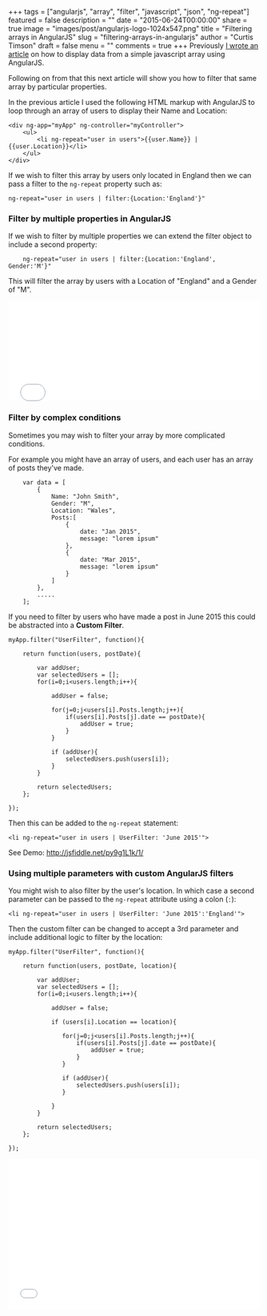 +++
tags = ["angularjs", "array", "filter", "javascript", "json", "ng-repeat"]
featured = false
description = ""
date = "2015-06-24T00:00:00"
share = true
image = "images/post/angularjs-logo-1024x547.png"
title = "Filtering arrays in AngularJS"
slug = "filtering-arrays-in-angularjs"
author = "Curtis Timson"
draft = false
menu = ""
comments = true
+++
Previously <a href="http://curtistimson.co.uk/angularjs/setting-up-a-simple-angularjs-app-to-display-an-array/" title="Setting up a simple AngularJS app to display an array">I wrote an article</a> on how to display data from a simple javascript array using AngularJS.

Following on from that this next article will show you how to filter that same array by particular properties.

In the previous article I used the following HTML markup with AngularJS to loop through an array of users to display their Name and Location:

    <div ng-app="myApp" ng-controller="myController">
        <ul>
            <li ng-repeat="user in users">{{user.Name}} | {{user.Location}}</li>
        </ul>
    </div>

If we wish to filter this array by users only located in England then we can pass a filter to the `ng-repeat` property such as:

    ng-repeat="user in users | filter:{Location:'England'}"

<h3>Filter by multiple properties in AngularJS</h3>

If we wish to filter by multiple properties we can extend the filter object to include a second property:

~~~~
    ng-repeat="user in users | filter:{Location:'England', Gender:'M'}"
~~~~

This will filter the array by users with a Location of "England" and a Gender of "M".

<iframe width="100%" height="200" src="//jsfiddle.net/Curt/oLtchsb6/6/embedded/" allowfullscreen="allowfullscreen" frameborder="0"></iframe>

<h3>Filter by complex conditions</h3>

Sometimes you may wish to filter your array by more complicated conditions.

For example you might have an array of users, and each user has an array of posts they've made.

~~~~
    var data = [
        {
            Name: "John Smith",
            Gender: "M",
            Location: "Wales",
            Posts:[
                {
                    date: "Jan 2015",
                    message: "lorem ipsum"
                },
                {
                    date: "Mar 2015",
                    message: "lorem ipsum"
                }
            ]
        },
        .....
    ];
~~~~

If you need to filter by users who have made a post in June 2015 this could be abstracted into a <strong>Custom Filter</strong>.

    myApp.filter("UserFilter", function(){

        return function(users, postDate){

            var addUser;
            var selectedUsers = [];
            for(i=0;i<users.length;i++){

                addUser = false;

                for(j=0;j<users[i].Posts.length;j++){
                    if(users[i].Posts[j].date == postDate){
                        addUser = true;                    
                    }
                }

                if (addUser){
                    selectedUsers.push(users[i]);
                }
            }

            return selectedUsers;
        };

    });

Then this can be added to the `ng-repeat` statement:

    <li ng-repeat="user in users | UserFilter: 'June 2015'">

See Demo: <a href="http://jsfiddle.net/py9g1L1k/1/" target="_blank">http://jsfiddle.net/py9g1L1k/1/</a>

<h3>Using multiple parameters with custom AngularJS filters</h3>

You might wish to also filter by the user's location. In which case a second parameter can be passed to the `ng-repeat` attribute using a colon (`:`):

    <li ng-repeat="user in users | UserFilter: 'June 2015':'England'">

Then the custom filter can be changed to accept a 3rd parameter and include additional logic to filter by the location:

    myApp.filter("UserFilter", function(){

        return function(users, postDate, location){

            var addUser;
            var selectedUsers = [];
            for(i=0;i<users.length;i++){

                addUser = false;

                if (users[i].Location == location){

                   for(j=0;j<users[i].Posts.length;j++){
                       if(users[i].Posts[j].date == postDate){
                           addUser = true;                    
                       }
                   }

                   if (addUser){
                       selectedUsers.push(users[i]);
                   }

                }
            }

            return selectedUsers;
        };

    });

<iframe width="100%" height="300" src="//jsfiddle.net/py9g1L1k/2/embedded/" allowfullscreen="allowfullscreen" frameborder="0"></iframe>
